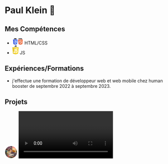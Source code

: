 # Paul Klein 👋
## Mes Compétences
- <img src ="html.png" alt="html" width ="35px" margin-top="10px"> HTML/CSS
- <img src ="JS.png" alt="js" width ="20px" margin-top="30px"> JS
## Expériences/Formations
- j'effectue une formation de développeur web et web mobile chez human booster de septembre 2022 à septembre 2023.
## Projets
<img src ="photo.png" alt="photo" width ="40px">
<video src="monde.mp4" alt="video" autoplay></video>
